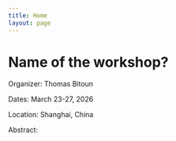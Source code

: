 ```yaml
---
title: Home
layout: page
---
```


# Name of the workshop?

Organizer: Thomas Bitoun

Dates: March 23-27, 2026

Location: Shanghai, China

Abstract:

